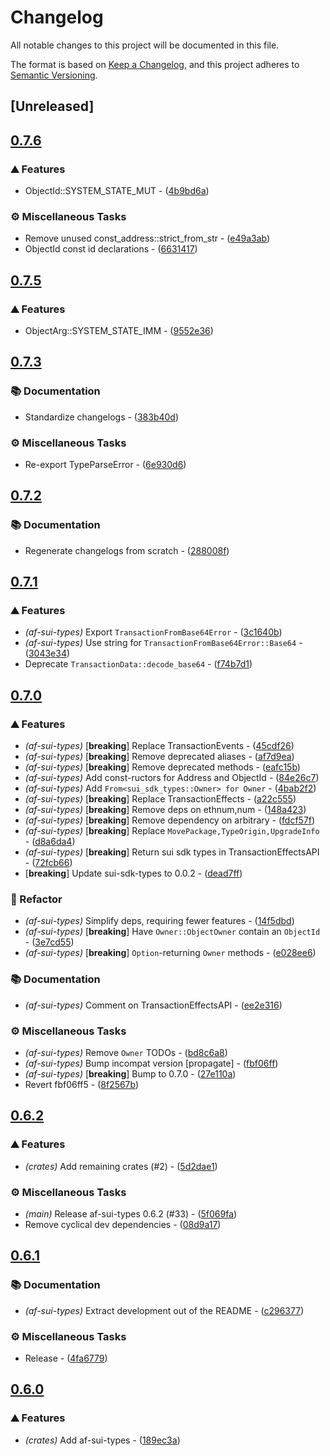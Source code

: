 # Changelog

All notable changes to this project will be documented in this file.

The format is based on [Keep a Changelog](https://keepachangelog.com/en/1.0.0/),
and this project adheres to [Semantic Versioning](https://semver.org/spec/v2.0.0.html).


## [Unreleased]

## [0.7.6](https://github.com/AftermathFinance/aftermath-sdk-rust/compare/af-sui-types-v0.7.5...af-sui-types-v0.7.6)

### ⛰️ Features

- ObjectId::SYSTEM_STATE_MUT - ([4b9bd6a](https://github.com/AftermathFinance/aftermath-sdk-rust/commit/4b9bd6a20fad5c0f0731be64faff0b99ce2dac9e))

### ⚙️ Miscellaneous Tasks

- Remove unused const_address::strict_from_str - ([e49a3ab](https://github.com/AftermathFinance/aftermath-sdk-rust/commit/e49a3ab3b68084bb11af79b85009b46183e300af))
- ObjectId const id declarations - ([6631417](https://github.com/AftermathFinance/aftermath-sdk-rust/commit/66314171b0ef4cd97b248db1145da8833c8f4c3c))


## [0.7.5](https://github.com/AftermathFinance/aftermath-sdk-rust/compare/af-sui-types-v0.7.4...af-sui-types-v0.7.5)

### ⛰️ Features

- ObjectArg::SYSTEM_STATE_IMM - ([9552e36](https://github.com/AftermathFinance/aftermath-sdk-rust/commit/9552e368e8a63653eddeb6531ab29856381a51db))


## [0.7.3](https://github.com/AftermathFinance/aftermath-sdk-rust/compare/af-sui-types-v0.7.2...af-sui-types-v0.7.3)

### 📚 Documentation

- Standardize changelogs - ([383b40d](https://github.com/AftermathFinance/aftermath-sdk-rust/commit/383b40d75c38f637aafe06438673f71e1c57d432))

### ⚙️ Miscellaneous Tasks

- Re-export TypeParseError - ([6e930d6](https://github.com/AftermathFinance/aftermath-sdk-rust/commit/6e930d6407b90dbfdd8667a68c3e94a73433daca))


## [0.7.2](https://github.com/AftermathFinance/aftermath-sdk-rust/compare/af-sui-types-v0.7.1...af-sui-types-v0.7.2)

### 📚 Documentation

- Regenerate changelogs from scratch - ([288008f](https://github.com/AftermathFinance/aftermath-sdk-rust/commit/288008f5b60193ea34b765d8ad605cf4f25207e9))

## [0.7.1](https://github.com/AftermathFinance/aftermath-sdk-rust/compare/af-sui-types-v0.7.0...af-sui-types-v0.7.1)

### ⛰️ Features

- *(af-sui-types)* Export `TransactionFromBase64Error` - ([3c1640b](https://github.com/AftermathFinance/aftermath-sdk-rust/commit/3c1640bd781d158d518572375d1855cc43b58a94))
- *(af-sui-types)* Use string for `TransactionFromBase64Error::Base64` - ([3043e34](https://github.com/AftermathFinance/aftermath-sdk-rust/commit/3043e3402faa2c4503235dc3505667b6e20a8858))
- Deprecate `TransactionData::decode_base64` - ([f74b7d1](https://github.com/AftermathFinance/aftermath-sdk-rust/commit/f74b7d150e6e0d94f10abcfd225108948235ccf2))

## [0.7.0](https://github.com/AftermathFinance/aftermath-sdk-rust/compare/af-sui-types-v0.6.2...af-sui-types-v0.7.0)

### ⛰️ Features

- *(af-sui-types)* [**breaking**] Replace TransactionEvents - ([45cdf26](https://github.com/AftermathFinance/aftermath-sdk-rust/commit/45cdf263b5b772cffd6f040b877207c5bc21ed92))
- *(af-sui-types)* [**breaking**] Remove deprecated aliases - ([af7d9ea](https://github.com/AftermathFinance/aftermath-sdk-rust/commit/af7d9eaad7948ef7724edce36b1ee51b83005701))
- *(af-sui-types)* [**breaking**] Remove deprecated methods - ([eafc15b](https://github.com/AftermathFinance/aftermath-sdk-rust/commit/eafc15bd3b28f03333f9bb6a5ebcb6972c86790e))
- *(af-sui-types)* Add const-ructors for Address and ObjectId - ([84e26c7](https://github.com/AftermathFinance/aftermath-sdk-rust/commit/84e26c7dc9050c81223978edb22a2a95f6d60192))
- *(af-sui-types)* Add `From<sui_sdk_types::Owner> for Owner` - ([4bab2f2](https://github.com/AftermathFinance/aftermath-sdk-rust/commit/4bab2f2a8e794b8945f321816018c72e04b5ed36))
- *(af-sui-types)* [**breaking**] Replace TransactionEffects - ([a22c555](https://github.com/AftermathFinance/aftermath-sdk-rust/commit/a22c5558f9062c4a5111dfb1ff65ce98b9c169e1))
- *(af-sui-types)* [**breaking**] Remove deps on ethnum,num - ([148a423](https://github.com/AftermathFinance/aftermath-sdk-rust/commit/148a423aa49532956fd5ce2b2642b009bcf029bd))
- *(af-sui-types)* [**breaking**] Remove dependency on arbitrary - ([fdcf57f](https://github.com/AftermathFinance/aftermath-sdk-rust/commit/fdcf57fc14aac72e234c5790f5a98743ecb5ca62))
- *(af-sui-types)* [**breaking**] Replace `MovePackage,TypeOrigin,UpgradeInfo` - ([d8a6da4](https://github.com/AftermathFinance/aftermath-sdk-rust/commit/d8a6da4d92c6dbbb4352d10f2aba2bad155fa0cf))
- *(af-sui-types)* [**breaking**] Return sui sdk types in TransactionEffectsAPI - ([72fcb66](https://github.com/AftermathFinance/aftermath-sdk-rust/commit/72fcb66746bc9c10a73597fd93c5ccf971dc62d7))
- [**breaking**] Update sui-sdk-types to 0.0.2 - ([dead7ff](https://github.com/AftermathFinance/aftermath-sdk-rust/commit/dead7ffe88364166a9de60c48b6da53fe4383e58))

### 🚜 Refactor

- *(af-sui-types)* Simplify deps, requiring fewer features - ([14f5dbd](https://github.com/AftermathFinance/aftermath-sdk-rust/commit/14f5dbdff78e02ed047f7fcf3e8694110441f709))
- *(af-sui-types)* [**breaking**] Have `Owner::ObjectOwner` contain an `ObjectId` - ([3e7cd55](https://github.com/AftermathFinance/aftermath-sdk-rust/commit/3e7cd5537fb23156323c9755c818c1d21e2a4ecc))
- *(af-sui-types)* [**breaking**] `Option`-returning `Owner` methods - ([e028ee6](https://github.com/AftermathFinance/aftermath-sdk-rust/commit/e028ee63de43f9a1e3fcb551eece699fb9335aea))

### 📚 Documentation

- *(af-sui-types)* Comment on TransactionEffectsAPI - ([ee2e316](https://github.com/AftermathFinance/aftermath-sdk-rust/commit/ee2e316e95a13c11b3b739c45645952d8907eb00))

### ⚙️ Miscellaneous Tasks

- *(af-sui-types)* Remove `Owner` TODOs - ([bd8c6a8](https://github.com/AftermathFinance/aftermath-sdk-rust/commit/bd8c6a8caf2f847d7cfb3ee620c3c954553ae4ba))
- *(af-sui-types)* Bump incompat version [propagate] - ([fbf06ff](https://github.com/AftermathFinance/aftermath-sdk-rust/commit/fbf06ff5b383d73297a7595b6a4ca7300bdbfbd2))
- *(af-sui-types)* [**breaking**] Bump to 0.7.0 - ([27e110a](https://github.com/AftermathFinance/aftermath-sdk-rust/commit/27e110a9455d4a1b9c4d9c1a9e4e0c85728a1e96))
- Revert fbf06ff5 - ([8f2567b](https://github.com/AftermathFinance/aftermath-sdk-rust/commit/8f2567b6efd2924092cb5a5a382a5cabeaf7fafd))

## [0.6.2](https://github.com/AftermathFinance/aftermath-sdk-rust/compare/af-sui-types-v0.6.1...af-sui-types-v0.6.2)

### ⛰️ Features

- *(crates)* Add remaining crates (#2) - ([5d2dae1](https://github.com/AftermathFinance/aftermath-sdk-rust/commit/5d2dae1392de8ed6a5af63a0e559bd3416112b35))

### ⚙️ Miscellaneous Tasks

- *(main)* Release af-sui-types 0.6.2 (#33) - ([5f069fa](https://github.com/AftermathFinance/aftermath-sdk-rust/commit/5f069fadad974ecdca26bde7fa8d754e68037f92))
- Remove cyclical dev dependencies - ([08d9a17](https://github.com/AftermathFinance/aftermath-sdk-rust/commit/08d9a1710fb56c3a58663051eecf29a18e91594b))

## [0.6.1](https://github.com/AftermathFinance/aftermath-sdk-rust/compare/af-sui-types-v0.6.0...af-sui-types-v0.6.1)

### 📚 Documentation

- *(af-sui-types)* Extract development out of the README - ([c296377](https://github.com/AftermathFinance/aftermath-sdk-rust/commit/c29637727bb3309ba45a4674e55ec7d2d3f97074))

### ⚙️ Miscellaneous Tasks

- Release - ([4fa6779](https://github.com/AftermathFinance/aftermath-sdk-rust/commit/4fa67794d13f77da7b4d516fe22f83afa025f541))

## [0.6.0](https://github.com/AftermathFinance/aftermath-sdk-rust/releases/tag/)

### ⛰️ Features

- *(crates)* Add af-sui-types - ([189ec3a](https://github.com/AftermathFinance/aftermath-sdk-rust/commit/189ec3a493e581a1bdef369c661a12816a742a56))

<!-- generated by git-cliff -->
